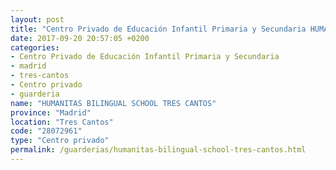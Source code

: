 ```yaml
---
layout: post
title: "Centro Privado de Educación Infantil Primaria y Secundaria HUMANITAS BILINGUAL SCHOOL TRES CANTOS"
date: 2017-09-20 20:57:05 +0200
categories:
- Centro Privado de Educación Infantil Primaria y Secundaria
- madrid
- tres-cantos
- Centro privado
- guarderia
name: "HUMANITAS BILINGUAL SCHOOL TRES CANTOS"
province: "Madrid"
location: "Tres Cantos"
code: "28072961"
type: "Centro privado"
permalink: /guarderias/humanitas-bilingual-school-tres-cantos.html
---
```

